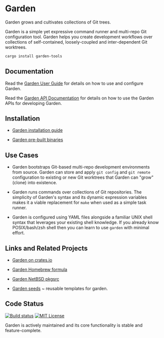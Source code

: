 # Garden

Garden grows and cultivates collections of Git trees.

Garden is a simple yet expressive command runner and multi-repo Git configuration tool.
Garden helps you create development workflows over collections of self-contained,
loosely-coupled and inter-dependent Git worktrees.

```bash
cargo install garden-tools
```

## Documentation

Read the [Garden User Guide](https://garden-rs.gitlab.io)
for details on how to use and configure Garden.

Read the [Garden API Documentation](https://docs.rs/garden-tools/)
for details on how to use the Garden APIs for developing Garden.


## Installation

* [Garden installation guide](https://garden-rs.gitlab.io/installation.html)

* [Garden pre-built binaries](https://github.com/garden-rs/garden/releases)


## Use Cases

* Garden bootstraps Git-based multi-repo development environments from source.
Garden can store and apply `git config` and `git remote` configuration to existing
or new Git worktrees that Garden can "grow" (clone) into existence.

* Garden runs commands over collections of Git repositories.
The simplicity of Garden's syntax and its dynamic expression variables
makes it a viable replacement for `make` when used as a simple task runner.

* Garden is configured using YAML files alongside a familiar UNIX shell syntax that
leverages your existing shell knowledge. If you already know POSIX/bash/zsh shell then
you can learn to use `garden` with minimal effort.


## Links and Related Projects

* [Garden on crates.io](https://crates.io/crates/garden-tools)

* [Garden Homebrew formula](https://gitlab.com/garden-rs/homebrew-garden)

* [Garden NetBSD pkgsrc](https://cdn.netbsd.org/pub/pkgsrc/current/pkgsrc/devel/garden/index.html)

* [Garden seeds](https://gitlab.com/garden-rs/garden-seeds) ~ reusable templates for garden.


## Code Status

[![Build status](https://gitlab.com/garden-rs/garden/badges/main/pipeline.svg)](https://gitlab.com/garden-rs/garden/-/pipelines)
[![MIT License](https://img.shields.io/gitlab/license/garden-rs/garden.svg)](LICENSE)

Garden is actively maintained and its core functionality is stable and feature-complete.
